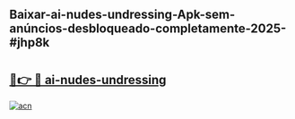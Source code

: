 ## Baixar-ai-nudes-undressing-Apk-sem-anúncios-desbloqueado-completamente-2025-#jhp8k

# <h2><a href="https://ainizakaria.my?title=ai-nudes-undressing&ref=20M">🔗👉 🔴 ai-nudes-undressing</a></h2>

[![acn](https://github.com/user-attachments/assets/0f9c940e-d8b0-45ae-aac7-cd30a18b3e1c)](https://ainizakaria.my?title=ai-nudes-undressing&ref=20M)

